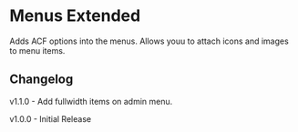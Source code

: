 # Menus Extended

Adds ACF options into the menus. Allows youu to attach icons and images to menu items.

## Changelog

v1.1.0 - Add fullwidth items on admin menu.

v1.0.0 - Initial Release